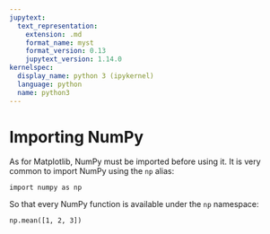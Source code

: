 ```yaml
---
jupytext:
  text_representation:
    extension: .md
    format_name: myst
    format_version: 0.13
    jupytext_version: 1.14.0
kernelspec:
  display_name: python 3 (ipykernel)
  language: python
  name: python3
---
```


# Importing NumPy

As for Matplotlib, NumPy must be imported before using it. It is very common to import NumPy using the `np` alias:

```{code-cell}
import numpy as np
```

So that every NumPy function is available under the `np` namespace:

```{code-cell}
np.mean([1, 2, 3])
```

